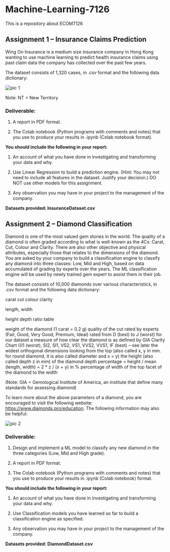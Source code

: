 # Machine-Learning-7126
 This is a repository about ECOM7126

## Assignment 1 – Insurance Claims Prediction

Wing On Insurance is a medium size insurance company in Hong Kong wanting to use machine learning to predict health insurance claims using past claim data the company has collected over the past few years.

The dataset consists of 1,320 cases, in .csv format and the following data dictionary:

![pic 1](https://github.com/seanxu-k/Machine-Learning-7126/blob/main/images/readme/image-20230313224245983.png)


Note: NT = New Territory

### Deliverable:

1. A report in PDF format.

2. The Colab notebook (Python programs with comments and notes) that you use to produce your results in .ipynb (Colab notebook format).

**You should include the following in your report:**

1. An account of what you have done in investigating and transforming your data and why.

2. Use Linear Regression to build a prediction engine. (Hint: You may not need to include all features in the dataset. Justify your decision.) DO NOT use other models for this assignment.

3. Any observation you may have in your project to the management of the company.

**Datasets provided: InsuranceDataset.csv**



## Assignment 2 – Diamond Classification

Diamond is one of the most valued gem stones in the world. The quality of a diamond is often graded according to what is well-known as the 4Cs: Carat, Cut, Colour and Clarity. There are also other objective and physical attributes, especially those that relates to the dimensions of the diamond. You are asked by your company to build a classification engine to classify any diamond into three classes: Low, Mid and High, based on data accumulated of grading by experts over the years. The ML classification engine will be used by newly trained gem expert to assist them in their job.

The dataset consists of 10,000 diamonds over various characteristics, in .csv format and the following data dictionary:

carat cut colour clarity

length, width

height depth ratio table

weight of the diamond (1 carat = 0.2 g) quality of the cut rated by experts (Fair, Good, Very Good, Premium, Ideal) rated from D (best) to J (worst) for our dataset a measure of how clear the diamond is as defined by GIA Clarity Chart ((I1 (worst), SI2, SI1, VS2, VS1, VVS2, VVS1, IF (best) – see later the widest orthogonal dimensions looking from the top (also called x, y in mm. for round diamond, it is also called diameter and x = y) the height (also called depth z in mm) of the diamond depth percentage = height / mean (length, width) = 2 * z / (x + y) in % percentage of width of the top facet of the diamond to the width

(Note: GIA = Gemological Institute of America, an institute that define many standards for assessing diamond)

To learn more about the above parameters of a diamond, you are encouraged to visit the following website: https://www.diamonds.pro/education. The following information may also be helpful:

![pic 2](https://github.com/seanxu-k/Machine-Learning-7126/blob/main/images/readme/image-20230313224427650.png)

### Deliverable:

1. Design and implement a ML model to classify any new diamond in the three categories (Low, Mid and High grade).

2. A report in PDF format.

3. The Colab notebook (Python programs with comments and notes) that you use to produce your results in .ipynb (Colab notebook) format.

**You should include the following in your report:**

1. An account of what you have done in investigating and transforming your data and why.

2. Use Classification models you have learned so far to build a classification engine as specified.

3. Any observation you may have in your project to the management of the company.

**Datasets provided: DiamondDataset.csv**
